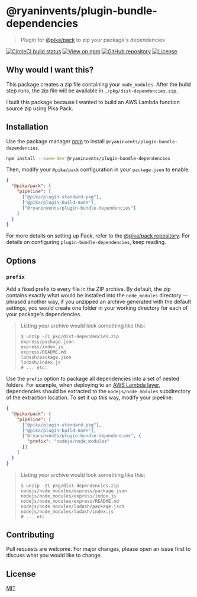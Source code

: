 # @ryaninvents/plugin-bundle-dependencies

> Plugin for [@pika/pack](https://github.com/pikapkg/pack) to zip your package's dependencies

[![CircleCI build status](https://img.shields.io/circleci/project/github/ryaninvents/plugin-bundle-dependencies/develop.svg?logo=circleci&style=flat)](https://circleci.com/gh/ryaninvents/plugin-bundle-dependencies)
[![View on npm](https://img.shields.io/npm/v/@ryaninvents/plugin-bundle-dependencies.svg?style=flat)](https://www.npmjs.com/package/@ryaninvents/plugin-bundle-dependencies)
[![GitHub repository](https://img.shields.io/github/stars/ryaninvents/plugin-bundle-dependencies.svg?style=social)](https://github.com/ryaninvents/plugin-bundle-dependencies)
[![License](https://img.shields.io/npm/l/@ryaninvents/plugin-bundle-dependencies.svg?style=flat)](https://www.npmjs.com/package/@ryaninvents/plugin-bundle-dependencies)

## Why would I want this?

This package creates a zip file containing your `node_modules`. After the build step runs, the zip file will be available in `./pkg/dist-dependencies.zip`.

I built this package because I wanted to build an AWS Lambda function source zip using Pika Pack.

## Installation

Use the package manager [npm](https://docs.npmjs.com/about-npm/) to install `@ryaninvents/plugin-bundle-dependencies`.

```bash
npm install --save-dev @ryaninvents/plugin-bundle-dependencies
```

Then, modify your `@pika/pack` configuration in your `package.json` to enable:

```json
{
  "@pika/pack": {
    "pipeline": [
      ["@pika/plugin-standard-pkg"],
      ["@pika/plugin-build-node"],
      ["@ryaninvents/plugin-bundle-dependencies"]
    ]
  }
}
```

For more details on setting up Pack, refer to the [@pika/pack repository](https://github.com/pikapkg/pack). For details on configuring `plugin-bundle-dependencies`, keep reading.

## Options

### `prefix`

Add a fixed prefix to every file in the ZIP archive. By default, the zip contains exactly what would be installed into the `node_modules` directory -- phrased another way, if you unzipped an archive generated with the default settings, you would create one folder in your working directory for each of your package's dependencies.

> Listing your archive would look something like this:
> ```
> $ unzip -Z1 pkg/dist-dependencies.zip
> express/package.json
> express/index.js
> express/README.md
> lodash/package.json
> lodash/index.js
> # ... etc.
> ```

Use the `prefix` option to package all dependencies into a set of nested folders. For example, when deploying to an [AWS Lambda layer](https://docs.aws.amazon.com/lambda/latest/dg/configuration-layers.html), dependencies should be extracted to the `nodejs/node_modules` subdirectory of the extraction location. To set it up this way, modify your pipeline:

```json
{
  "@pika/pack": {
    "pipeline": [
      ["@pika/plugin-standard-pkg"],
      ["@pika/plugin-build-node"],
      ["@ryaninvents/plugin-bundle-dependencies", {
        "prefix": "nodejs/node_modules"
      }]
    ]
  }
}
```

> Listing your archive would look something like this:
> ```
> $ unzip -Z1 pkg/dist-dependencies.zip
> nodejs/node_modules/express/package.json
> nodejs/node_modules/express/index.js
> nodejs/node_modules/express/README.md
> nodejs/node_modules/lodash/package.json
> nodejs/node_modules/lodash/index.js
> # ... etc.
> ```

## Contributing
Pull requests are welcome. For major changes, please open an issue first to discuss what you would like to change.

## License
[MIT](https://choosealicense.com/licenses/mit/)
